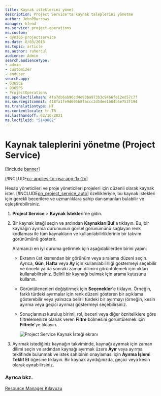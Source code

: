 ```yaml
---
title: Kaynak isteklerini yönet
description: Project Service'ta kaynak taleplerini yönetme
author: JohnPBurrows
manager: kfend
ms.service: project-operations
ms.custom:
- dyn365-projectservice
ms.date: 8/03/2018
ms.topic: article
ms.author: ruhercul
audience: Admin
search.audienceType:
- admin
- customizer
- enduser
search.app:
- D365CE
- D365PS
- ProjectOperations
ms.openlocfilehash: 4fa7db6ab96cd4e93ba973b3c9466fe12ed57c7f
ms.sourcegitcommit: 418fa1fe9d605b8faccc2d5dee1b04b4e753f194
ms.translationtype: HT
ms.contentlocale: tr-TR
ms.lasthandoff: 02/10/2021
ms.locfileid: "5149882"
---
```

# <a name="manage-resource-requests-project-service"></a>Kaynak taleplerini yönetme (Project Service)

[!include [banner](../includes/psa-now-project-operations.md)]

[!INCLUDE[cc-applies-to-psa-app-1x-2x](../includes/cc-applies-to-psa-app-1x-2x.md)]

Hesap yöneticileri ve proje yöneticileri projeleri için düzenli olarak kaynak ister. [!INCLUDE[pn_project_service_auto](../includes/pn-project-service-auto.md)] özellikleriyle, bu kaynak istekleri için gerekli becerilere ve uzmanlıklara sahip danışmanları bulabilir ve eşleştirebilirsiniz.  
  
1. **Project Service** > **Kaynak İstekleri**'ne gidin.  
  
2. Bir kaynak isteği seçin ve ardından **Kaynakları Bul**'a tıklayın. Bu, bir kaynağın ayırma durumunun görsel görünümünü sağlayan renk kodlaması ile tüm kaynakların ve kullanılabilirliklerinin bir takvim görünümünü gösterir.  
  
    Aramanızı en iyi duruma getirmek için aşağıdakilerden birini yapın:  
  
   -   Ekranın üst kısmından bir görünüm veya sıralama düzeni seçin. Ayrıca, **Gün**, **Hafta** veya **Ay** için kullanılabilirliği göstermeyi seçebilir ve önceki ya da sonraki zaman dilimini görüntülemek için okları kullanabilirsiniz. Belirli bir kaynağı bulmak için arama kutusunu kullanın.  
  
   -   Görüntülenenleri değiştirmek için **Seçenekler**'e tıklayın. Örneğin, farklı türdeki ayırmalar için renk düzeni gösteren bir açıklama gösterebilir veya yalnızca belirli türdeki bir ayırmayı (örneğin, kesin ayırma veya geçici ayırma) göstermeyi seçebilirsiniz.  
  
   -   Sonuçlarınızı kuruluş birimi, rol, beceri veya diğer özniteliklere göre filtrelemenize olanak veren **Filtre** bölmesini görüntülemek için **Filtrele**'ye tıklayın.  
  
       ![Project Service Kaynak İsteği ekranı](../psa/media/project-service-resource-request-screen.png "Project Service Kaynak İsteği ekranı")  
  
3. Ayırmak istediğiniz kaynağın takviminde, kaynağı ayırmak için zaman dilimi seçin ve ardından kaynağı ayırmak üzere **Ayır** veya ayırma teklifinde bulunmak ve istek sahibinin onaylaması için **Ayırma İşlemi Teklif Et** öğesine tıklayın. Bir kaynak ayırdığınızda, geçici veya kesin olarak ayırabilirsiniz.  
  
### <a name="see-also"></a>Ayrıca bkz.  
 [Resource Manager Kılavuzu](../psa/resource-manager-guide.md)
